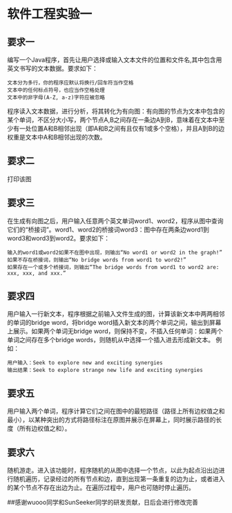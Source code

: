 # 软件工程实验一
## 要求一
编写一个Java程序，首先让用户选择或输入文本文件的位置和文件名,其中包含用英文书写的文本数据。要求如下：

    文本分为多行，你的程序应默认将换行/回车符当作空格
    文本中的任何标点符号，也应当作空格处理
    文本中的非字母(A-Z, a-z)字符应被忽略

程序读入文本数据，进行分析，将其转化为有向图：有向图的节点为文本中包含的某个单词，不区分大小写，两个节点A,B之间存在一条边A到B，意味着在文本中至少有一处位置A和B相邻出现（即A和B之间有且仅有1或多个空格），并且A到B的边权重是文本中A和B相邻出现的次数。

## 要求二
打印该图

## 要求三
在生成有向图之后，用户输入任意两个英文单词word1、word2，程序从图中查询它们的“桥接词”。word1、word2的桥接词word3：图中存在两条边word1到word3和word3到word2。要求如下：

    输入的word1或word2如果不在图中出现，则输出“No word1 or word2 in the graph!”
    如果不存在桥接词，则输出“No bridge words from word1 to word2!”
    如果存在一个或多个桥接词，则输出“The bridge words from word1 to word2 are: xxx, xxx, and xxx.”

## 要求四
用户输入一行新文本，程序根据之前输入文件生成的图，计算该新文本中两两相邻的单词的bridge word，将bridge word插入新文本的两个单词之间，输出到屏幕上展示。如果两个单词无bridge word，则保持不变，不插入任何单词：如果两个单词之间存在多个bridge words，则随机从中选择一个插入进去形成新文本。
例如：

    用户输入：Seek to explore new and exciting synergies
    输出结果：Seek to explore strange new life and exciting synergies

## 要求五
用户输入两个单词，程序计算它们之间在图中的最短路径（路径上所有边权值之和最小），以某种突出的方式将路径标注在原图并展示在屏幕上，同时展示路径的长度（所有边权值之和）。

## 要求六
随机游走。进入该功能时，程序随机的从图中选择一个节点，以此为起点沿出边进行随机遍历，记录经过的所有节点和边，直到出现第一条重复的边为止，或者进入的某个节点不存在出边为止。在遍历过程中，用户也可随时停止遍历。

##感谢wuooo同学和SunSeeker同学的研发贡献，日后会进行修改完善